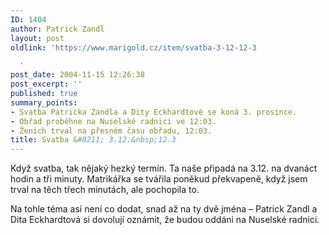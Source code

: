 ```yaml
---
ID: 1404
author: Patrick Zandl
layout: post
oldlink: 'https://www.marigold.cz/item/svatba-3-12-12-3

  '
post_date: 2004-11-15 12:26:38
post_excerpt: ''
published: true
summary_points:
- Svatba Patricka Zandla a Dity Eckhardtové se koná 3. prosince.
- Obřad proběhne na Nuselské radnici ve 12:03.
- Ženich trval na přesném času obřadu, 12:03.
title: Svatba &#8211; 3.12.&nbsp;12.3
---
```


<p>
Když svatba, tak nějaký hezký termín. Ta naše připadá na 3.12. na dvanáct hodin a tři minuty. Matrikářka se tvářila poněkud překvapeně, když jsem trval na těch třech minutách, ale pochopila to. </p>

<p>
Na tohle téma asi není co dodat, snad až na ty dvě jména – Patrick Zandl a Dita Eckhardtová si dovolují oznámit, že budou oddáni na Nuselské radnici.
</p>